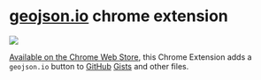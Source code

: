 # [geojson.io](http://geojson.io/) chrome extension

![](http://i.cloudup.com/d6Z9dko1gr.png)

[Available on the Chrome Web Store](https://chrome.google.com/webstore/detail/geojsonio/oibjgofbhldcajfamjganpeacipebckp), this
Chrome Extension adds a `geojson.io` button to [GitHub](https://github.com/) [Gists](https://gist.github.com/)
and other files.
